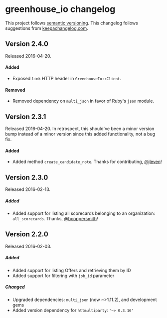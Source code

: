 # greenhouse_io changelog

This project follows [semantic versioning](http://semver.org/).  This changelog follows suggestions from [keepachangelog.com](http://keepachangelog.com/).

## Version 2.4.0
Released 2016-04-20.

#### Added
- Exposed `link` HTTP header in `GreenhouseIo::Client`.

#### Removed
- Removed dependency on `multi_json` in favor of Ruby's `json` module.

## Version 2.3.1
Released 2016-04-20.  In retrospect, this should've been a minor version bump instead of a minor version since this added functionality, not a bug fix.

#### Added
- Added method `create_candidate_note`.  Thanks for contributing, [@jleven](https://github.com/jleven)!

## Version 2.3.0
Released 2016-02-13.

##### Added
- Added support for listing all scorecards belonging to an organization: `all_scorecards`.  Thanks, [@bcoppersmith](https://github.com/bcoppersmith)!

## Version 2.2.0
Released 2016-02-03.

##### Added
- Added support for listing Offers and retrieving them by ID
- Added support for filtering with `job_id` parameter

##### Changed
- Upgraded dependencies: `multi_json` (now ~>1.11.2), and development gems
- Added version dependency for `httmultiparty`: ``'~> 0.3.16'``